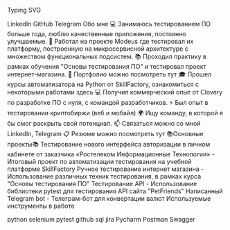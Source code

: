Typing SVG

LinkedIn GitHub Telegram
Обо мне
💻 Занимаюсь тестированием ПО больше года, люблю качественные приложения, постоянно улучшаемые.
🔨 Работал на проекте Modeus где тестировал их платформу, построенную на микросервисной архитектуре с множеством функциональных подсистем.
📚 Проходил практику в рамках обучения "Основы тестирования ПО" и тестировал проект интернет-магазина.
📖 Портфолио можно посмотреть тут
🎓 Прошел курсы автоматизатора на Python от SkillFactory, ознакомиться с некоторыми работами здесь
💻 Получил коммерческий опыт от Clovery по разработке ПО с нуля, с командой разработчиков.
⚡️ Был опыт в тестировании криптобиржи (веб и мобайл)
🌍 Ищу команду, в которой я бы смог раскрыть свой потенциал.
📫 Связаться можно со мной LinkedIn, Telegram
📋 Резюме можно посмотреть тут 
📚Основные проекты📚
Тестирование нового интерфейса авторизации в личном кабинете от заказчика «Ростелеком Информационные Технологии» - Итоговый проект по автоматизации тестирования на учебной платформе SkillFactory	Ручное тестирование интернет магазина - Использование различных техник тестирования, в рамках курса "Основы тестирования ПО"
Тестирование API - Использование библиотеки pytest для тестирования API сайта "PetFriends"	Написанный Telegram bot - Телеграм-бот для конвертации валют
Используемые инструменты в работе

python  selenium  pytest  github  sql  jira 
Pycharm Postman Swagger


